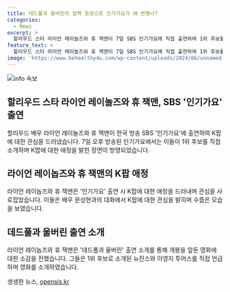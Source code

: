 ```yaml
---
title: 데드풀과 울버린의 깜짝 등장으로 인기가요가 왜 변했나?
categories:
  - News
excerpt: >
  할리우드 스타 라이언 레이놀즈와 휴 잭맨이 7일 SBS 인기가요에 직접 출연하여 1위 후보를 발표했다. 그들은 K팝에 대한 관심을 드러내며 무대에 서며 관객들을 매료시켰다. 라이언 레이놀즈는 자신의 SNS를 통해 K팝 아티스트에 대한 관심을 보여주었고, 휴 잭맨은 과거 서울시 홍보대사로 활동한 경력을 가지고 있다. 이들은 영화 데드풀과 울버린의 홍보를 위해 한국을 방문하며 관객들과의 소중한 만남을 가졌다. 이 영화는 히어로 데드풀과 울버린의 이야기를 그린 액션 블록버스터로 기대를 모으고 있다.
feature_text: >
  할리우드 스타 라이언 레이놀즈와 휴 잭맨이 7일 SBS 인기가요에 직접 출연하여 1위 후보를 발표했다. 그들은 K팝에 대한 관심을 드러내며 무대에 서며 관객들을 매료시켰다. 라이언 레이놀즈는 자신의 SNS를 통해 K팝 아티스트에 대한 관심을 보여주었고, 휴 잭맨은 과거 서울시 홍보대사로 활동한 경력을 가지고 있다. 이들은 영화 데드풀과 울버린의 홍보를 위해 한국을 방문하며 관객들과의 소중한 만남을 가졌다. 이 영화는 히어로 데드풀과 울버린의 이야기를 그린 액션 블록버스터로 기대를 모으고 있다.
image: 'https://www.behealthy4u.com/wp-content/uploads/2024/06/unnamed-file.png'
---
```


<p><img src="https://www.behealthy4u.com/wp-content/uploads/2024/06/unnamed-file.png" alt="info 속보" /></p>

<h2 data-ke-size="size26">할리우드 스타 라이언 레이놀즈와 휴 잭맨, SBS '인기가요' 출연</h2>

<p data-ke-size="size16">할리우드 배우 라이언 레이놀즈와 휴 잭맨이 한국 방송 SBS '인기가요'에 출연하여 K팝에 대한 관심을 드러냈습니다. 7일 오후 방송된 인기가요에서는 이들이 1위 후보를 직접 소개하며 K팝에 대한 애정을 밝힌 장면이 방영되었습니다.</p>

<h2 data-ke-size="size26">라이언 레이놉즈와 휴 잭맨의 K팝 애정</h2>

<p data-ke-size="size16">라이언 레이놉즈와 휴 잭맨은 '인기가요' 출연 시 K팝에 대한 애정을 드러내며 관심을 사로잡았습니다. 이들은 배우 문성현과의 대화에서 K팝에 대한 관심을 밝히며 수줍은 모습을 보였습니다.</p>

<h2 data-ke-size="size26">데드풀과 울버린 출연 소개</h2>

<p data-ke-size="size16">라이언 레이놉즈와 휴 잭맨은 '데드풀과 울버린' 출연 소개를 통해 개봉을 앞둔 영화에 대한 소감을 전했습니다. 그들은 1위 후보로 소개된 뉴진스와 이영지 투어스를 직접 언급하며 영화를 소개하였습니다.</p>
생생한 뉴스, <a href="https://opensis.kr" rel="dofollow">opensis.kr</a>


